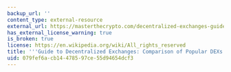 ```yaml
---
backup_url: ''
content_type: external-resource
external_url: https://masterthecrypto.com/decentralized-exchanges-guide-popular-dex/
has_external_license_warning: true
is_broken: true
license: https://en.wikipedia.org/wiki/All_rights_reserved
title: '''Guide to Decentralized Exchanges: Comparison of Popular DEXs'
uid: 079fef6a-cb14-4785-97ce-55d94654dcf3
---
```

